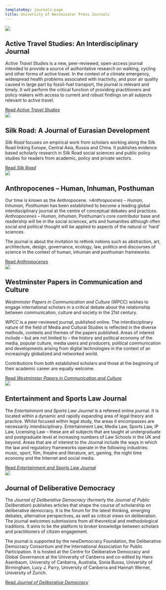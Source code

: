 ```yaml
---
templateKey: journals-page
title: University of Westminster Press Journals
---
```

<div class="journals">
<div class="row pb-5 pt-2">
    <div class="col-md-2">
        <img src="/assets/active-travel-cover.jpg">
    </div>
    <div class="col-md-10">
        <h2>Active Travel Studies: An Interdisciplinary Journal</h2>
        <p><i>Active Travel Studies</i> is a new, peer-reviewed, open-access journal intended to provide a source of authoritative research on walking, cycling and other forms of active travel. In the context of a climate emergency, widespread health problems associated with inactivity, and poor air quality caused in large part by fossil-fuel transport, the journal is relevant and timely. It will perform the critical function of providing practitioners and policy makers with access to current and robust findings on all subjects relevant to active travel.</p>
        <a target="_blank" href="https://activetravelstudies.org/" class="btn btn-lg btn-secondary">Read <i>Active Travel Studies</i></a>
    </div>
</div>
<div class="row pb-5 pt-5">
    <div class="col-md-2">
        <img src="/assets/silk-road.jpg">
    </div>
    <div class="col-md-10">
        <h2>Silk Road: A Journal of Eurasian Development</h2>
        <p><i>Silk Road</i> focuses on empirical work from scholars working along the Silk Road linking Europe, Central Asia, Russia and China. It publishes evidence based scholarly research in Silk Road social sciences and public policy studies for readers from academic, policy and private sectors.</p>
        <a target="_blank" href="https://silkroadjournal.online/" class="btn btn-lg btn-secondary">Read <i>Silk Road</i></a>
    </div>
</div>
<div class="row pb-5 pt-5">
    <div class="col-md-2">
        <img src="/assets/anthro-cover.png">
    </div>
    <div class="col-md-10">
        <h2>Anthropocenes – Human, Inhuman, Posthuman</h2>
        <p>Our time is known as the Anthropocene. <i>>Anthropocenes – Human, Inhuman, Posthuman</i> has been established to become a leading global interdisciplinary journal at the centre of conceptual debates and practices.  <i>Anthropocenes – Human, Inhuman</i>, Posthuman's core contributor base and readership will be in the social sciences, arts and humanities although often social and political thought will be applied to aspects of the natural or ‘hard’ sciences.</p>
        <p>The journal is about the invitation to rethink notions such as abstraction, art, architecture, design, governance, ecology, law, politics and discourses of science in the context of human, inhuman and posthuman frameworks.</p>
        <a target="_blank" href="https://anthropocenes.net/" class="btn btn-lg btn-secondary">Read <i>Anthropocenes</i></a>
    </div>
</div>
<div class="row pb-5 pt-5">
    <div class="col-sm-2">
        <img src="/assets/wpcc.jpg">
    </div>
    <div class="col-sm-10">
        <h2>Westminster Papers in Communication and Culture</h2>
        <p><i>Westminster Papers in Communication and Culture</i> (WPCC) wishes to engage international scholars in a critical debate about the relationship between communication, culture and society in the 21st century.</p>
        <p><i>WPCC</i> is a peer-reviewed journal, published online. The interdisciplinary nature of the field of Media and Cultural Studies is reflected in the diverse methods, contexts and themes of the papers published. Areas of interest include – but are not limited to – the history and political economy of the media, popular culture, media users and producers, political communication and developments arising from digital technologies in the context of an increasingly globalized and networked world.</p>
        <p>Contributions from both established scholars and those at the beginning of their academic career are equally welcome.</p>
        <a target="_blank" href="https://westminsterpapers.org/" class="btn btn-lg btn-secondary">Read <i>Westminster Papers in Communication and Culture</i></a>
    </div>
</div>
<div class="row pb-5 pt-5">
    <div class="col-sm-2">
        <img src="/assets/esjl.jpg">
    </div>
    <div class="col-sm-10">
        <h2>Entertainment and Sports Law Journal</h2>
        <p>The <i>Entertainment and Sports Law Journal</i> is a refereed online journal. It is located within a dynamic and rapidly expanding area of legal theory and practice. Whilst focused within legal study, the areas it encompasses are necessarily interdisciplinary. Entertainment Law, Media Law, Sports Law, IP Law, Licensing Law – these are all subjects that are taught at undergraduate and postgraduate level at increasing numbers of Law Schools in the UK and beyond.  Areas that are of interest to the Journal include the ways in which the law and regulatory frameworks operate in the following industries: music, sport, film, theatre and literature, art, gaming, the night time economy and the Internet and social media.</p>
        <a target="_blank" href="https://entsportslawjournal.com/" class="btn btn-lg btn-secondary">Read <i>Entertainment and Sports Law Journal</i></a>
    </div>
</div>
<div class="row pb-5 pt-5">
    <div class="col-sm-2">
        <img src="/assets/jdd.jpg">
    </div>
    <div class="col-sm-10">
        <h2>Journal of Deliberative Democracy</h2>
        <p>The <i>Journal of Deliberative Democracy</i> (formerly the <i>Journal of Public Deliberation</i>) publishes articles that shape the course of scholarship on deliberative democracy. It is the forum for the latest thinking, emerging debates, alternative perspectives, as well as critical views on deliberation. The journal welcomes submissions from all theoretical and methodological traditions. It aims to be the platform to broker knowledge between scholars and practitioners of citizen engagement.</p>
        <p>The journal is supported by the newDemocracy Foundation, the Deliberative Democracy Consortium and the International Association for Public Participation. It is hosted at the Centre for Deliberative Democracy and Global Governance at the University of Canberra and co-edited by Hans Asenbaum, University of Canberra, Australia, Sonia Bussu, University of Birmingham, Lucy J. Parry, University of Canberra and Hannah Werner, University of Zurich.</p>
        <a target="_blank" href="https://delibdemjournal.org/" class="btn btn-lg btn-secondary">Read <i>Journal of Deliberative Democracy</i></a>
    </div>
</div>
</div>
